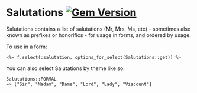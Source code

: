 Salutations [![Gem Version](https://badge.fury.io/rb/salutations.svg)](http://badge.fury.io/rb/salutations)
===========

Salutations contains a list of salutations (Mr, Mrs, Ms, etc) - sometimes also known as prefixes or honorifics - for usage in forms, and ordered by usage.


To use in a form:

    <%= f.select(:salutation, options_for_select(Salutations::get)) %>

You can also select Salutations by theme like so:

    Salutations::FORMAL
    => ["Sir", "Madam", "Dame", "Lord", "Lady", "Viscount"]

